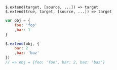     $.extend(target, [source, ...]) => target
    $.extend(true, target, [source, ...]) => target

~~~ js
var obj = {
    foo: 'foo'
    ,bar: 1
}

$.extend(obj, {
    bar: 2
    ,baz: 'baz'
})
// => obj = {foo: 'foo', bar: 2, baz: 'baz'}
~~~